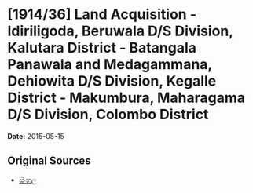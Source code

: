 # [1914/36] Land Acquisition - Idiriligoda, Beruwala D/S Division, Kalutara District - Batangala Panawala and Medagammana, Dehiowita D/S Division, Kegalle District - Makumbura, Maharagama D/S Division, Colombo District

**Date:** 2015-05-15

## Original Sources

- [සිංහල](https://documents.gov.lk/view/extra-gazettes/2015/5/1914-36_S.pdf)
